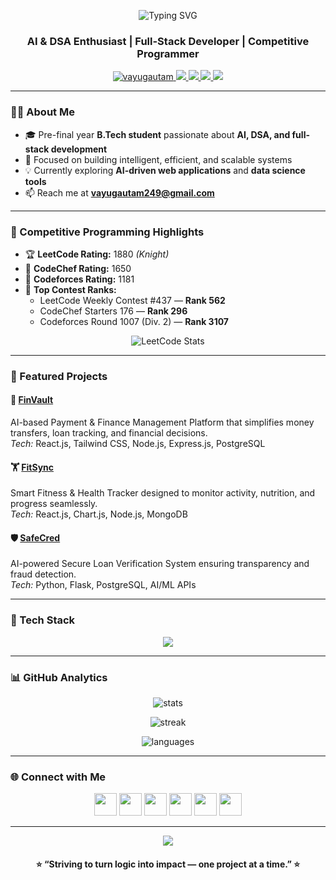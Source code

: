<!-- Profile README by Divya Ratna Gautam -->
<p align="center">
  <img src="https://readme-typing-svg.demolab.com?font=Fira+Code&weight=600&size=28&pause=1000&color=00C0FF&center=true&vCenter=true&width=600&lines=Hi+👋,+I'm+Divya+Ratna+Gautam;AI+%26+DSA+Enthusiast;Full-Stack+Developer;Competitive+Programmer" alt="Typing SVG" />
</p>

<h3 align="center">AI & DSA Enthusiast | Full-Stack Developer | Competitive Programmer</h3>

<p align="center">
  <a href="https://github.com/vayugautam">
    <img src="https://komarev.com/ghpvc/?username=vayugautam&label=Profile%20views&color=0e75b6&style=flat" alt="vayugautam" />
  </a>
  <a href="https://leetcode.com/badead249/">
    <img src="https://img.shields.io/badge/LeetCode-1880%20(Knight)-orange?logo=leetcode" />
  </a>
  <a href="https://www.codechef.com/users/badead249">
    <img src="https://img.shields.io/badge/CodeChef-1650-brown?logo=codechef" />
  </a>
  <a href="https://codeforces.com/profile/vayugautam">
    <img src="https://img.shields.io/badge/Codeforces-1181-blue?logo=codeforces" />
  </a>
  <a href="https://www.linkedin.com/in/divya-ratna-gautam-a925a82a0">
    <img src="https://img.shields.io/badge/LinkedIn-Connect-blue?logo=linkedin" />
  </a>
</p>

---

### 👨‍💻 About Me
- 🎓 Pre-final year **B.Tech student** passionate about **AI, DSA, and full-stack development**  
- 🚀 Focused on building intelligent, efficient, and scalable systems  
- 💡 Currently exploring **AI-driven web applications** and **data science tools**  
- 📫 Reach me at **vayugautam249@gmail.com**

---

### 🧠 Competitive Programming Highlights
- 🏆 **LeetCode Rating:** 1880 *(Knight)*  
- 🥈 **CodeChef Rating:** 1650  
- 🥉 **Codeforces Rating:** 1181  
- 🎯 **Top Contest Ranks:**
  - LeetCode Weekly Contest #437 — **Rank 562**
  - CodeChef Starters 176 — **Rank 296**
  - Codeforces Round 1007 (Div. 2) — **Rank 3107**

<p align="center">
  <img src="https://leetcard.jacoblin.cool/badead249?theme=light&font=Karma&ext=contest" alt="LeetCode Stats" />
</p>

---

### 💼 Featured Projects

#### 💸 [FinVault](https://github.com/vayugautam/FinVault)
AI-based Payment & Finance Management Platform that simplifies money transfers, loan tracking, and financial decisions.  
*Tech:* React.js, Tailwind CSS, Node.js, Express.js, PostgreSQL  

#### 🏋️ [FitSync](https://github.com/vayugautam/bitnbuild_frontend)
Smart Fitness & Health Tracker designed to monitor activity, nutrition, and progress seamlessly.  
*Tech:* React.js, Chart.js, Node.js, MongoDB  

#### 🛡️ [SafeCred](https://github.com/vayugautam/SIH-SafeCred)
AI-powered Secure Loan Verification System ensuring transparency and fraud detection.  
*Tech:* Python, Flask, PostgreSQL, AI/ML APIs  

---

### 🧰 Tech Stack
<p align="center">
  <img src="https://skillicons.dev/icons?i=java,python,html,css,js,react,nodejs,express,postgresql,git,github,tailwind,vscode" />
</p>

---

### 📊 GitHub Analytics
<p align="center">
  <img src="https://github-readme-stats.vercel.app/api?username=vayugautam&show_icons=true&theme=tokyonight&hide_border=true&border_radius=10" alt="stats" />
</p>

<p align="center">
  <img src="https://github-readme-streak-stats.herokuapp.com/?user=vayugautam&theme=tokyonight&hide_border=true&border_radius=10" alt="streak" />
</p>

<p align="center">
  <img src="https://github-readme-stats.vercel.app/api/top-langs/?username=vayugautam&layout=compact&theme=tokyonight&hide_border=true&border_radius=10" alt="languages" />
</p>

---

### 🌐 Connect with Me
<p align="center">
  <a href="mailto:vayugautam249@gmail.com"><img src="https://img.icons8.com/fluency/48/gmail-new.png" width="36" /></a>
  <a href="https://www.linkedin.com/in/divya-ratna-gautam-a925a82a0"><img src="https://img.icons8.com/color/48/linkedin.png" width="36" /></a>
  <a href="https://leetcode.com/badead249/"><img src="https://img.icons8.com/external-tal-revivo-shadow-tal-revivo/48/external-level-up-your-coding-skills-and-quickly-land-a-job-logo-shadow-tal-revivo.png" width="36" /></a>
  <a href="https://codeforces.com/profile/vayugautam"><img src="https://img.icons8.com/external-tal-revivo-shadow-tal-revivo/48/external-codeforces-programming-competitions-and-contests-programming-community-logo-shadow-tal-revivo.png" width="36" /></a>
  <a href="https://www.codechef.com/users/badead249"><img src="https://img.icons8.com/color/48/codechef.png" width="36" /></a>
  <a href="https://github.com/vayugautam"><img src="https://img.icons8.com/glyph-neue/48/github.png" width="36" /></a>
</p>

---

<p align="center">
  <img src="https://capsule-render.vercel.app/api?type=waving&color=00C0FF&height=100&section=footer"/>
</p>

<h4 align="center">⭐ “Striving to turn logic into impact — one project at a time.” ⭐</h4>
